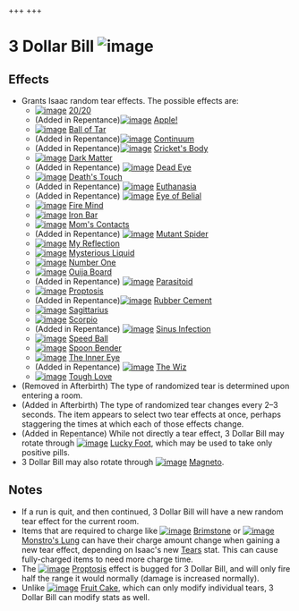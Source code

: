+++
+++

 # 3 Dollar Bill ![image](/image/3_Dollar_Bill.png) 

Effects
---------


* Grants Isaac random tear effects. The possible effects are:
	+ [![image](/image/20/20.png)](/wiki/20/20 "20/20") [20/20](/wiki/20/20 "20/20")
	+ (Added in Repentance)[![image](/image/Apple!.png)](/wiki/Apple! "Apple!") [Apple!](/wiki/Apple! "Apple!")
	+ [![image](/image/Ball_of_Tar.png)](/wiki/Ball_of_Tar "Ball of Tar") [Ball of Tar](/wiki/Ball_of_Tar "Ball of Tar")
	+ (Added in Repentance)[![image](/image/Continuum.png)](/wiki/Continuum "Continuum") [Continuum](/wiki/Continuum "Continuum")
	+ (Added in Repentance)[![image](/image/Cricket%27s_Body.png)](/wiki/Cricket%27s_Body "Cricket's Body") [Cricket's Body](/wiki/Cricket%27s_Body "Cricket's Body")
	+ [![image](/image/Dark_Matter.png)](/wiki/Dark_Matter "Dark Matter") [Dark Matter](/wiki/Dark_Matter "Dark Matter")
	+ (Added in Repentance) [![image](/image/Dead_Eye.png)](/wiki/Dead_Eye "Dead Eye") [Dead Eye](/wiki/Dead_Eye "Dead Eye")
	+ [![image](/image/Death%27s_Touch.png)](/wiki/Death%27s_Touch "Death's Touch") [Death's Touch](/wiki/Death%27s_Touch "Death's Touch")
	+ (Added in Repentance) [![image](/image/Euthanasia.png)](/wiki/Euthanasia "Euthanasia") [Euthanasia](/wiki/Euthanasia "Euthanasia")
	+ (Added in Repentance) [![image](/image/Eye_of_Belial.png)](/wiki/Eye_of_Belial "Eye of Belial") [Eye of Belial](/wiki/Eye_of_Belial "Eye of Belial")
	+ [![image](/image/Fire_Mind.png)](/wiki/Fire_Mind "Fire Mind") [Fire Mind](/wiki/Fire_Mind "Fire Mind")
	+ [![image](/image/Iron_Bar.png)](/wiki/Iron_Bar "Iron Bar") [Iron Bar](/wiki/Iron_Bar "Iron Bar")
	+ [![image](/image/Mom%27s_Contacts.png)](/wiki/Mom%27s_Contacts "Mom's Contacts") [Mom's Contacts](/wiki/Mom%27s_Contacts "Mom's Contacts")
	+ (Added in Repentance) [![image](/image/Mutant_Spider.png)](/wiki/Mutant_Spider "Mutant Spider") [Mutant Spider](/wiki/Mutant_Spider "Mutant Spider")
	+ [![image](/image/My_Reflection.png)](/wiki/My_Reflection "My Reflection") [My Reflection](/wiki/My_Reflection "My Reflection")
	+ [![image](/image/Mysterious_Liquid.png)](/wiki/Mysterious_Liquid "Mysterious Liquid") [Mysterious Liquid](/wiki/Mysterious_Liquid "Mysterious Liquid")
	+ [![image](/image/Number_One.png)](/wiki/Number_One "Number One") [Number One](/wiki/Number_One "Number One")
	+ [![image](/image/Ouija_Board.png)](/wiki/Ouija_Board "Ouija Board") [Ouija Board](/wiki/Ouija_Board "Ouija Board")
	+ (Added in Repentance) [![image](/image/Parasitoid.png)](/wiki/Parasitoid "Parasitoid") [Parasitoid](/wiki/Parasitoid "Parasitoid")
	+ [![image](/image/Proptosis.png)](/wiki/Proptosis "Proptosis") [Proptosis](/wiki/Proptosis "Proptosis")
	+ (Added in Repentance)[![image](/image/Rubber_Cement.png)](/wiki/Rubber_Cement "Rubber Cement") [Rubber Cement](/wiki/Rubber_Cement "Rubber Cement")
	+ [![image](/image/Sagittarius.png)](/wiki/Sagittarius "Sagittarius") [Sagittarius](/wiki/Sagittarius "Sagittarius")
	+ [![image](/image/Scorpio.png)](/wiki/Scorpio "Scorpio") [Scorpio](/wiki/Scorpio "Scorpio")
	+ (Added in Repentance) [![image](/image/Sinus_Infection.png)](/wiki/Sinus_Infection "Sinus Infection") [Sinus Infection](/wiki/Sinus_Infection "Sinus Infection")
	+ [![image](/image/Speed_Ball.png)](/wiki/Speed_Ball "Speed Ball") [Speed Ball](/wiki/Speed_Ball "Speed Ball")
	+ [![image](/image/Spoon_Bender.png)](/wiki/Spoon_Bender "Spoon Bender") [Spoon Bender](/wiki/Spoon_Bender "Spoon Bender")
	+ [![image](/image/The_Inner_Eye.png)](/wiki/The_Inner_Eye "The Inner Eye") [The Inner Eye](/wiki/The_Inner_Eye "The Inner Eye")
	+ (Added in Repentance) [![image](/image/The_Wiz.png)](/wiki/The_Wiz "The Wiz") [The Wiz](/wiki/The_Wiz "The Wiz")
	+ [![image](/image/Tough_Love.png)](/wiki/Tough_Love "Tough Love") [Tough Love](/wiki/Tough_Love "Tough Love")
* (Removed in Afterbirth) The type of randomized tear is determined upon entering a room.
* (Added in Afterbirth) The type of randomized tear changes every 2–3 seconds. The item appears to select two tear effects at once, perhaps staggering the times at which each of those effects change.
* (Added in Repentance) While not directly a tear effect, 3 Dollar Bill may rotate through [![image](/image/Lucky_Foot.png)](/wiki/Lucky_Foot "Lucky Foot") [Lucky Foot](/wiki/Lucky_Foot "Lucky Foot"), which may be used to take only positive pills.
* 3 Dollar Bill may also rotate through [![image](/image/Magneto.png)](/wiki/Magneto "Magneto") [Magneto](/wiki/Magneto "Magneto").


Notes
-------


* If a run is quit, and then continued, 3 Dollar Bill will have a new random tear effect for the current room.
* Items that are required to charge like [![image](/image/Brimstone.png)](/wiki/Brimstone "Brimstone") [Brimstone](/wiki/Brimstone "Brimstone") or [![image](/image/Monstro%27s_Lung.png)](/wiki/Monstro%27s_Lung "Monstro's Lung") [Monstro's Lung](/wiki/Monstro%27s_Lung "Monstro's Lung") can have their charge amount change when gaining a new tear effect, depending on Isaac's new [Tears](/wiki/Tears "Tears") stat. This can cause fully-charged items to need more charge time.
* The [![image](/image/Proptosis.png)](/wiki/Proptosis "Proptosis") [Proptosis](/wiki/Proptosis "Proptosis") effect is bugged for 3 Dollar Bill, and will only fire half the range it would normally (damage is increased normally).
* Unlike [![image](/image/Fruit_Cake.png)](/wiki/Fruit_Cake "Fruit Cake") [Fruit Cake](/wiki/Fruit_Cake "Fruit Cake"), which can only modify individual tears, 3 Dollar Bill can modify stats as well.


